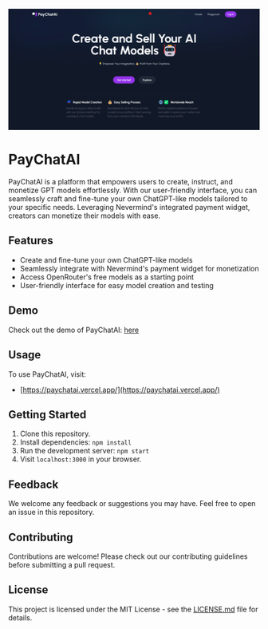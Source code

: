 ![landing page](imgs/paychatai_landing.png)

# PayChatAI

PayChatAI is a platform that empowers users to create, instruct, and monetize GPT models effortlessly. With our user-friendly interface, you can seamlessly craft and fine-tune your own ChatGPT-like models tailored to your specific needs. Leveraging Nevermind's integrated payment widget, creators can monetize their models with ease.

## Features
- Create and fine-tune your own ChatGPT-like models
- Seamlessly integrate with Nevermind's payment widget for monetization
- Access OpenRouter's free models as a starting point
- User-friendly interface for easy model creation and testing

## Demo
Check out the demo of PayChatAI: [here](https://youtu.be/4sHzWIT5l9w)

## Usage
To use PayChatAI, visit:
- [https://paychatai.vercel.app/](https://paychatai.vercel.app/)

## Getting Started
1. Clone this repository.
2. Install dependencies: `npm install`
3. Run the development server: `npm start`
4. Visit `localhost:3000` in your browser.

## Feedback
We welcome any feedback or suggestions you may have. Feel free to open an issue in this repository.

## Contributing
Contributions are welcome! Please check out our contributing guidelines before submitting a pull request.

## License
This project is licensed under the MIT License - see the [LICENSE.md](LICENSE.md) file for details.

